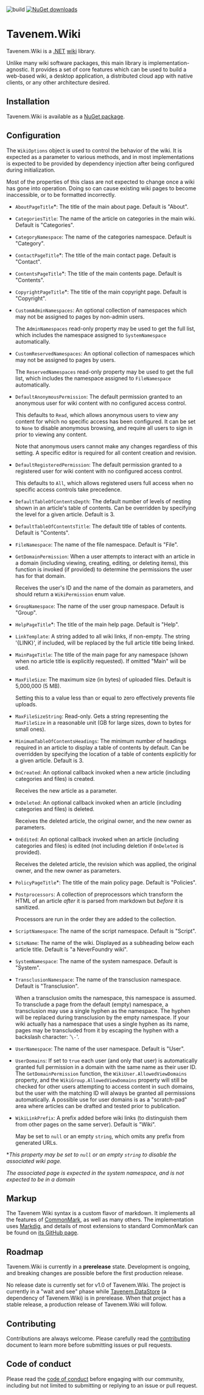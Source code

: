 ![build](https://img.shields.io/github/actions/workflow/status/Tavenem/Wiki/publish.yml?branch=main) [![NuGet downloads](https://img.shields.io/nuget/dt/Tavenem.Wiki)](https://www.nuget.org/packages/Tavenem.Wiki/)

Tavenem.Wiki
==

Tavenem.Wiki is a [.NET](https://dotnet.microsoft.com) [wiki](http://wikipedia.com/wiki/Wiki)
library.

Unlike many wiki software packages, this main library is implementation-agnostic. It provides a set
of core features which can be used to build a web-based wiki, a desktop application, a distributed
cloud app with native clients, or any other architecture desired.

## Installation

Tavenem.Wiki is available as a [NuGet package](https://www.nuget.org/packages/Tavenem.Wiki/).

## Configuration
The `WikiOptions` object is used to control the behavior of the wiki. It is expected as a parameter
to various methods, and in most implementations is expected to be provided by dependency injection
after being configured during initialization.

Most of the properties of this class are not expected to change once a wiki has gone into operation.
Doing so can cause existing wiki pages to become inaccessible, or to be formatted incorrectly.

- `AboutPageTitle`*: The title of the main about page. Default is "About".
- `CategoriesTitle`: The name of the article on categories in the main wiki. Default is
  "Categories".
- `CategoryNamespace`: The name of the categories namespace. Default is "Category".
- `ContactPageTitle`*: The title of the main contact page. Default is "Contact".
- `ContentsPageTitle`*: The title of the main contents page. Default is "Contents".
- `CopyrightPageTitle`*: The title of the main copyright page. Default is "Copyright".
- `CustomAdminNamespaces`: An optional collection of namespaces which may not be assigned to pages by non-admin users.

  The `AdminNamespaces` read-only property may be used to get the full list, which includes the namespace assigned to `SystemNamespace` automatically.
- `CustomReservedNamespaces`: An optional collection of namespaces which may not be assigned to pages by users.

  The `ReservedNamespaces` read-only property may be used to get the full list, which includes the namespace assigned to `FileNamespace` automatically.
- `DefaultAnonymousPermission`: The default permission granted to an anonymous user for wiki content with no configured access control.

  This defaults to `Read`, which allows anonymous users to view any content for which no specific
  access has been configured. It can be set to `None` to disable anonymous browsing, and require all
  users to sign in prior to viewing any content.

  Note that anonymous users cannot make any changes regardless of this setting. A specific editor is
  required for all content creation and revision.
- `DefaultRegisteredPermission`: The default permission granted to a registered user for wiki content with no configured access control.

  This defaults to `All`, which allows registered users full access when no specific access controls
  take precedence.
- `DefaultTableOfContentsDepth`: The default number of levels of nesting shown in an article's table
  of contents. Can be overridden by specifying the level for a given article. Default is 3.
- `DefaultTableOfContentsTitle`: The default title of tables of contents. Default is "Contents".
- `FileNamespace`: The name of the file namespace. Default is "File".
- `GetDomainPermission`: When a user attempts to interact with an article in a domain (including viewing, creating, editing, or deleting items), this function is invoked (if provided) to determine the permissions the user has for that domain.

  Receives the user's ID and the name of the domain as parameters, and should return a
  `WikiPermission` enum value.
- `GroupNamespace`: The name of the user group namespace. Default is "Group".
- `HelpPageTitle`*: The title of the main help page. Default is "Help".
- `LinkTemplate`: A string added to all wiki links, if non-empty. The string '\{LINK\}', if included,
  will be replaced by the full article title being linked.
- `MainPageTitle`: The title of the main page for any namespace (shown when no article title is
  explicitly requested). If omitted "Main" will be used.
- `MaxFileSize`: The maximum size (in bytes) of uploaded files. Default is 5,000,000 (5 MB).

  Setting this to a value less than or equal to zero effectively prevents file uploads.
- `MaxFileSizeString`: Read-only. Gets a string representing the `MaxFileSize` in a reasonable unit
  (GB for large sizes, down to bytes for small ones).
- `MinimumTableOfContentsHeadings`: The minimum number of headings required in an article to display
  a table of contents by default. Can be overridden by specifying the location of a table of
  contents explicitly for a given article. Default is 3.
- `OnCreated`: An optional callback invoked when a new article (including categories and files) is
  created.
  
  Receives the new article as a parameter.
- `OnDeleted`: An optional callback invoked when an article (including categories and files) is
  deleted.
  
  Receives the deleted article, the original owner, and the new owner as parameters.
- `OnEdited`: An optional callback invoked when an article (including categories and files) is
  edited (not including deletion if `OnDeleted` is provided).
  
  Receives the deleted article, the revision which was applied, the original owner, and the new
  owner as parameters.
- `PolicyPageTitle`*: The title of the main policy page. Default is "Policies".
- `Postprocessors`: A collection of preprocessors which transform the HTML of an article *after* it
  is parsed from markdown but *before* it is sanitized.

  Processors are run in the order they are added to the collection.
- `ScriptNamespace`: The name of the script namespace. Default is "Script".
- `SiteName`: The name of the wiki. Displayed as a subheading below each article title. Default is
  "a NeverFoundry wiki".
- `SystemNamespace`: The name of the system namespace. Default is "System".
- `TransclusionNamespace`: The name of the transclusion namespace. Default is "Transclusion".

  When a transclusion omits the namespace, this namespace is assumed. To transclude a page from the default (empty) namespace, a transclusion may use a single hyphen as the namespace. The hyphen will be replaced during transclusion by the empty namespace. If your wiki actually has a namespace that uses a single hyphen as its name, pages may be transcluded from it by escaping the hyphen with a backslash character: '`\-`'.
- `UserNamespace`: The name of the user namespace. Default is "User".
- `UserDomains`: If set to `true` each user (and only that user) is automatically granted full permission in a domain with the same name as their user ID. The `GetDomainPermission` function, the `WikiUser.AllowedViewDomains` property, and the `WikiGroup.AllowedViewDomains` property will still be checked for other users attempting to access content in such domains, but the user with the matching ID will always be granted all permissions automatically. A possible use for user domains is as a "scratch-pad" area where articles can be drafted and tested prior to publication.
- `WikiLinkPrefix`: A prefix added before wiki links (to distinguish them from other pages on the
  same server). Default is "Wiki".
  
  May be set to `null` or an empty `string`, which omits any prefix from generated URLs.

**This property may be set to `null` or an empty `string` to disable the associated wiki page.*

*The associated page is expected in the system namespace, and is not expected to be in a domain*

## Markup
The Tavenem Wiki syntax is a custom flavor of markdown. It implements all the features of
[CommonMark](http://commonmark.org), as well as many others. The implementation uses
[Markdig](https://github.com/lunet-io/markdig), and details of most extensions to standard
CommonMark can be found on [its GitHub page](https://github.com/lunet-io/markdig).

## Roadmap

Tavenem.Wiki is currently in a **prerelease** state. Development is ongoing, and breaking changes
are possible before the first production release.

No release date is currently set for v1.0 of Tavenem.Wiki. The project is currently in a "wait and
see" phase while [Tavenem.DataStore](https://github.com/Tavenem/DataStore) (a dependency of
Tavenem.Wiki) is in prerelease. When that project has a stable release, a production release of
Tavenem.Wiki will follow.

## Contributing

Contributions are always welcome. Please carefully read the [contributing](docs/CONTRIBUTING.md) document to learn more before submitting issues or pull requests.

## Code of conduct

Please read the [code of conduct](docs/CODE_OF_CONDUCT.md) before engaging with our community, including but not limited to submitting or replying to an issue or pull request.
